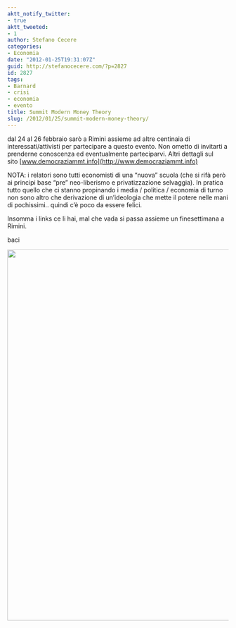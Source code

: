 ```yaml
---
aktt_notify_twitter:
- true
aktt_tweeted:
- 1
author: Stefano Cecere
categories:
- Economia
date: "2012-01-25T19:31:07Z"
guid: http://stefanocecere.com/?p=2827
id: 2827
tags:
- Barnard
- crisi
- economia
- evento
title: Summit Modern Money Theory
slug: /2012/01/25/summit-modern-money-theory/
---
```


dal 24 al 26 febbraio sarò a Rimini assieme ad altre centinaia di interessati/attivisti per partecipare a questo evento. Non ometto di invitarti a prenderne conoscenza ed eventualmente parteciparvi. Altri dettagli sul sito [www.democraziammt.info](http://www.democraziammt.info)

NOTA: i relatori sono tutti economisti di una &#8220;nuova&#8221; scuola (che si rifà però ai principi base &#8220;pre&#8221; neo-liberismo e privatizzazione selvaggia). In pratica tutto quello che ci stanno propinando i media / politica / economia di turno non sono altro che derivazione di un&#8217;ideologia che mette il potere nelle mani di pochissimi.. quindi c&#8217;è poco da essere felici.

Insomma i links ce li hai, mal che vada si passa assieme un finesettimana a Rimini.

baci

[<img class="aligncenter size-full wp-image-2828" title="volantino-summit-mmt" src="http://stefanocecere.com/wp-content/uploads/sites/3/2012/01/volantino-summit-mmt.png" alt="" width="595" height="842" srcset="http://stefanocecere.com/wp-content/uploads/sites/3/2012/01/volantino-summit-mmt.png 595w, http://stefanocecere.com/wp-content/uploads/sites/3/2012/01/volantino-summit-mmt-212x300.png 212w" sizes="(max-width: 595px) 100vw, 595px" />](http://www.democraziammt.info)
